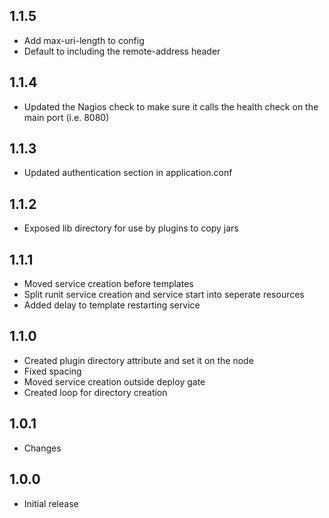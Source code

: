 ## 1.1.5
* Add max-uri-length to config
* Default to including the remote-address header

## 1.1.4
* Updated the Nagios check to make sure it calls the health check on the main port (i.e. 8080)

## 1.1.3
* Updated authentication section in application.conf

## 1.1.2
* Exposed lib directory for use by plugins to copy jars

## 1.1.1
* Moved service creation before templates
* Split runit service creation and service start into seperate resources
* Added delay to template restarting service

## 1.1.0
* Created plugin directory attribute and set it on the node
* Fixed spacing
* Moved service creation outside deploy gate
* Created loop for directory creation

## 1.0.1
* Changes

## 1.0.0
* Initial release
